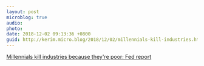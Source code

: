 ```yaml
---
layout: post
microblog: true
audio: 
photo: 
date: 2018-12-02 09:13:36 +0800
guid: http://kerim.micro.blog/2018/12/02/millennials-kill-industries.html
---
```

[Millennials kill industries because they're poor: Fed report](https://www.businessinsider.com/millennials-kill-industries-because-poor-fed-report-2018-11)
